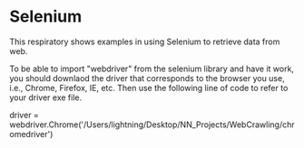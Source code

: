 # Selenium
This respiratory shows examples in using Selenium to retrieve data from web. 

To be able to import "webdriver" from the selenium library and have it work, you should downlaod the driver that corresponds to the browser you use, i.e., Chrome, Firefox, IE, etc. Then use the following line of code to refer to your driver exe file.

driver = webdriver.Chrome('/Users/lightning/Desktop/NN_Projects/WebCrawling/chromedriver')

